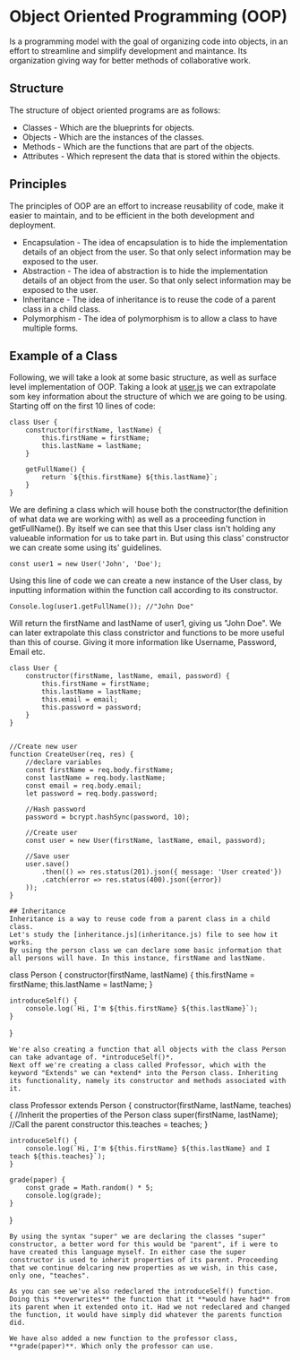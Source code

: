 # Object Oriented Programming (OOP)
Is a programming model with the goal of organizing code into objects, in an effort to streamline and simplify development and maintance. Its organization giving way for better methods of collaborative work.  

## Structure
The structure of object oriented programs are as follows:
* Classes - Which are the blueprints for objects.
* Objects - Which are the instances of the classes.
* Methods - Which are the functions that are part of the objects.
* Attributes - Which represent the data that is stored within the objects. 

## Principles
The principles of OOP are an effort to increase reusability of code, make it easier to maintain, and to be efficient in the both development and deployment.
* Encapsulation - The idea of encapsulation is to hide the implementation details of an object from the user. So that only select information may be exposed to the user.
* Abstraction - The idea of abstraction is to hide the implementation details of an object from the user. So that only select information may be exposed to the user.
* Inheritance - The idea of inheritance is to reuse the code of a parent class in a child class.
* Polymorphism - The idea of polymorphism is to allow a class to have multiple forms.


## Example of a Class
Following, we will take a look at some basic structure, as well as surface level implementation of OOP.
Taking a look at [user.js](user.js) we can extrapolate som key information about the structure of which we are going to be using. Starting off on the first 10 lines of code:
```
class User {
    constructor(firstName, lastName) {
        this.firstName = firstName;
        this.lastName = lastName;
    }

    getFullName() {
        return `${this.firstName} ${this.lastName}`;
    }
}
```
We are defining a class which will house both the constructor(the definition of what data we are working with) as well as a proceeding function in getFullName(). By itself we can see that this User class isn't holding any valueable information for us to take part in. But using this class' constructor we can create some using its' guidelines.
```
const user1 = new User('John', 'Doe');
```
Using this line of code we can create a new instance of the User class, by inputting information within the function call according to its constructor.
```
Console.log(user1.getFullName()); //"John Doe"
```
Will return the firstName and lastName of user1, giving us "John Doe".
We can later extrapolate this class constrictor and functions to be more useful than this of course. Giving it more information like Username, Password, Email etc.
```
class User {
    constructor(firstName, lastName, email, password) {
        this.firstName = firstName;
        this.lastName = lastName;
        this.email = email;
        this.password = password;
    }
}


//Create new user
function CreateUser(req, res) {
    //declare variables
    const firstName = req.body.firstName;
    const lastName = req.body.lastName;
    const email = req.body.email;
    let password = req.body.password;

    //Hash password
    password = bcrypt.hashSync(password, 10);

    //Create user
    const user = new User(firstName, lastName, email, password);

    //Save user
    user.save()
        .then(() => res.status(201).json({ message: 'User created'})
        .catch(error => res.status(400).json({error})
    ));
}

## Inheritance
Inheritance is a way to reuse code from a parent class in a child class.
Let's study the [inheritance.js](inheritance.js) file to see how it works.
By using the person class we can declare some basic information that all persons will have. In this instance, firstName and lastName. 
```
class Person {
    constructor(firstName, lastName) {
        this.firstName = firstName;
        this.lastName = lastName;
    }

    introduceSelf() {
        console.log(`Hi, I'm ${this.firstName} ${this.lastName}`);
    }
}
```
We're also creating a function that all objects with the class Person can take advantage of. *introduceSelf()*. 
Next off we're creating a class called Professor, which with the keyword "Extends" we can *extend* into the Person class. Inheriting its functionality, namely its constructor and methods associated with it.
```
class Professor extends Person {
    constructor(firstName, lastName, teaches) { //Inherit the properties of the Person class
        super(firstName, lastName); //Call the parent constructor
        this.teaches = teaches;
    }

    introduceSelf() {
        console.log(`Hi, I'm ${this.firstName} ${this.lastName} and I teach ${this.teaches}`);
    }

    grade(paper) {
        const grade = Math.random() * 5;
        console.log(grade);
    }
}
```
By using the syntax "super" we are declaring the classes "super" constructor, a better word for this would be "parent", if i were to have created this language myself. In either case the super constructor is used to inherit properties of its parent. Proceeding that we continue delcaring new properties as we wish, in this case, only one, "teaches".

As you can see we've also redeclared the introduceSelf() function. Doing this **overwrites** the function that it **would have had** from its parent when it extended onto it. Had we not redeclared and changed the function, it would have simply did whatever the parents function did. 

We have also added a new function to the professor class, **grade(paper)**. Which only the professor can use. 
